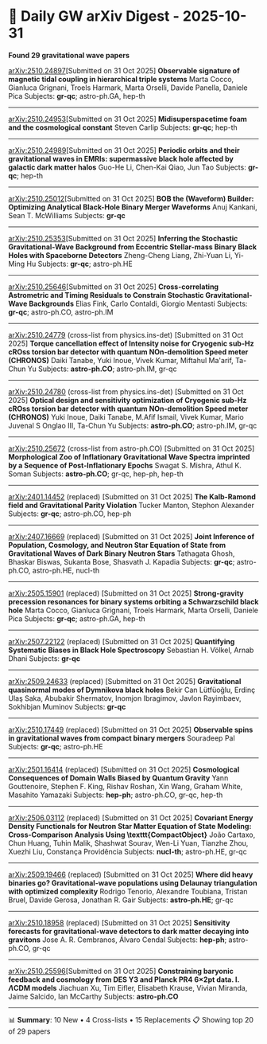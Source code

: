 # 📡 Daily GW arXiv Digest - 2025-10-31
**Found 29 gravitational wave papers**

[arXiv:2510.24897](https://arxiv.org/abs/2510.24897)[Submitted on 31 Oct 2025]
**Observable signature of magnetic tidal coupling in hierarchical triple systems**
Marta Cocco, Gianluca Grignani, Troels Harmark, Marta Orselli, Davide Panella, Daniele Pica
Subjects: **gr-qc**; astro-ph.GA, hep-th

---

[arXiv:2510.24953](https://arxiv.org/abs/2510.24953)[Submitted on 31 Oct 2025]
**Midisuperspacetime foam and the cosmological constant**
Steven Carlip
Subjects: **gr-qc**; hep-th

---

[arXiv:2510.24989](https://arxiv.org/abs/2510.24989)[Submitted on 31 Oct 2025]
**Periodic orbits and their gravitational waves in EMRIs: supermassive black hole affected by galactic dark matter halos**
Guo-He Li, Chen-Kai Qiao, Jun Tao
Subjects: **gr-qc**; hep-th

---

[arXiv:2510.25012](https://arxiv.org/abs/2510.25012)[Submitted on 31 Oct 2025]
**BOB the (Waveform) Builder: Optimizing Analytical Black-Hole Binary Merger Waveforms**
Anuj Kankani, Sean T. McWilliams
Subjects: **gr-qc**

---

[arXiv:2510.25353](https://arxiv.org/abs/2510.25353)[Submitted on 31 Oct 2025]
**Inferring the Stochastic Gravitational-Wave Background from Eccentric Stellar-mass Binary Black Holes with Spaceborne Detectors**
Zheng-Cheng Liang, Zhi-Yuan Li, Yi-Ming Hu
Subjects: **gr-qc**; astro-ph.HE

---

[arXiv:2510.25646](https://arxiv.org/abs/2510.25646)[Submitted on 31 Oct 2025]
**Cross-correlating Astrometric and Timing Residuals to Constrain Stochastic Gravitational-Wave Backgrounds**
Elias Fink, Carlo Contaldi, Giorgio Mentasti
Subjects: **gr-qc**; astro-ph.CO, astro-ph.IM

---

[arXiv:2510.24779](https://arxiv.org/abs/2510.24779) (cross-list from physics.ins-det) [Submitted on 31 Oct 2025]
**Torque cancellation effect of Intensity noise for Cryogenic sub-Hz cROss torsion bar detector with quantum NOn-demolition Speed meter (CHRONOS)**
Daiki Tanabe, Yuki Inoue, Vivek Kumar, Miftahul Ma'arif, Ta-Chun Yu
Subjects: **astro-ph.CO**; astro-ph.IM, gr-qc

---

[arXiv:2510.24780](https://arxiv.org/abs/2510.24780) (cross-list from physics.ins-det) [Submitted on 31 Oct 2025]
**Optical design and sensitivity optimization of Cryogenic sub-Hz cROss torsion bar detector with quantum NOn-demolition Speed meter (CHRONOS)**
Yuki Inoue, Daiki Tanabe, M.Afif Ismail, Vivek Kumar, Mario Juvenal S Onglao III, Ta-Chun Yu
Subjects: **astro-ph.CO**; astro-ph.IM, gr-qc

---

[arXiv:2510.25672](https://arxiv.org/abs/2510.25672) (cross-list from astro-ph.CO) [Submitted on 31 Oct 2025]
**Morphological Zoo of Inflationary Gravitational Wave Spectra imprinted by a Sequence of Post-Inflationary Epochs**
Swagat S. Mishra, Athul K. Soman
Subjects: **astro-ph.CO**; gr-qc, hep-ph, hep-th

---

[arXiv:2401.14452](https://arxiv.org/abs/2401.14452) (replaced) [Submitted on 31 Oct 2025]
**The Kalb-Ramond field and Gravitational Parity Violation**
Tucker Manton, Stephon Alexander
Subjects: **gr-qc**; astro-ph.CO, hep-ph

---

[arXiv:2407.16669](https://arxiv.org/abs/2407.16669) (replaced) [Submitted on 31 Oct 2025]
**Joint Inference of Population, Cosmology, and Neutron Star Equation of State from Gravitational Waves of Dark Binary Neutron Stars**
Tathagata Ghosh, Bhaskar Biswas, Sukanta Bose, Shasvath J. Kapadia
Subjects: **gr-qc**; astro-ph.CO, astro-ph.HE, nucl-th

---

[arXiv:2505.15901](https://arxiv.org/abs/2505.15901) (replaced) [Submitted on 31 Oct 2025]
**Strong-gravity precession resonances for binary systems orbiting a Schwarzschild black hole**
Marta Cocco, Gianluca Grignani, Troels Harmark, Marta Orselli, Daniele Pica
Subjects: **gr-qc**; astro-ph.GA, hep-th

---

[arXiv:2507.22122](https://arxiv.org/abs/2507.22122) (replaced) [Submitted on 31 Oct 2025]
**Quantifying Systematic Biases in Black Hole Spectroscopy**
Sebastian H. Völkel, Arnab Dhani
Subjects: **gr-qc**

---

[arXiv:2509.24633](https://arxiv.org/abs/2509.24633) (replaced) [Submitted on 31 Oct 2025]
**Gravitational quasinormal modes of Dymnikova black holes**
Bekir Can Lütfüoğlu, Erdinç Ulaş Saka, Abubakir Shermatov, Inomjon Ibragimov, Javlon Rayimbaev, Sokhibjan Muminov
Subjects: **gr-qc**

---

[arXiv:2510.17449](https://arxiv.org/abs/2510.17449) (replaced) [Submitted on 31 Oct 2025]
**Observable spins in gravitational waves from compact binary mergers**
Souradeep Pal
Subjects: **gr-qc**; astro-ph.HE

---

[arXiv:2501.16414](https://arxiv.org/abs/2501.16414) (replaced) [Submitted on 31 Oct 2025]
**Cosmological Consequences of Domain Walls Biased by Quantum Gravity**
Yann Gouttenoire, Stephen F. King, Rishav Roshan, Xin Wang, Graham White, Masahito Yamazaki
Subjects: **hep-ph**; astro-ph.CO, gr-qc, hep-th

---

[arXiv:2506.03112](https://arxiv.org/abs/2506.03112) (replaced) [Submitted on 31 Oct 2025]
**Covariant Energy Density Functionals for Neutron Star Matter Equation of State Modeling: Cross-Comparison Analysis Using \texttt{CompactObject}**
João Cartaxo, Chun Huang, Tuhin Malik, Shashwat Sourav, Wen-Li Yuan, Tianzhe Zhou, Xuezhi Liu, Constança Providência
Subjects: **nucl-th**; astro-ph.HE, gr-qc

---

[arXiv:2509.19466](https://arxiv.org/abs/2509.19466) (replaced) [Submitted on 31 Oct 2025]
**Where did heavy binaries go? Gravitational-wave populations using Delaunay triangulation with optimized complexity**
Rodrigo Tenorio, Alexandre Toubiana, Tristan Bruel, Davide Gerosa, Jonathan R. Gair
Subjects: **astro-ph.HE**; gr-qc

---

[arXiv:2510.18958](https://arxiv.org/abs/2510.18958) (replaced) [Submitted on 31 Oct 2025]
**Sensitivity forecasts for gravitational-wave detectors to dark matter decaying into gravitons**
Jose A. R. Cembranos, Álvaro Cendal
Subjects: **hep-ph**; astro-ph.CO, gr-qc

---

[arXiv:2510.25596](https://arxiv.org/abs/2510.25596)[Submitted on 31 Oct 2025]
**Constraining baryonic feedback and cosmology from DES Y3 and Planck PR4 6$\times$2pt data. I. $Λ$CDM models**
Jiachuan Xu, Tim Eifler, Elisabeth Krause, Vivian Miranda, Jaime Salcido, Ian McCarthy
Subjects: **astro-ph.CO**

---

📊 **Summary**: 10 New • 4 Cross-lists • 15 Replacements
📋 Showing top 20 of 29 papers
